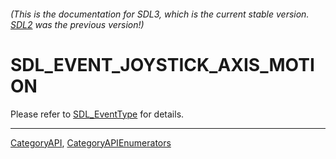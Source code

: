 ###### (This is the documentation for SDL3, which is the current stable version. [SDL2](https://wiki.libsdl.org/SDL2/) was the previous version!)
# SDL_EVENT_JOYSTICK_AXIS_MOTION

Please refer to [SDL_EventType](SDL_EventType) for details.

----
[CategoryAPI](CategoryAPI), [CategoryAPIEnumerators](CategoryAPIEnumerators)

